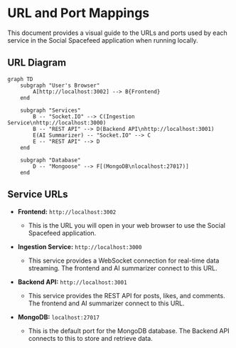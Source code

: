 # URL and Port Mappings

This document provides a visual guide to the URLs and ports used by each service in the Social Spacefeed application when running locally.

## URL Diagram

```mermaid
graph TD
    subgraph "User's Browser"
        A[http://localhost:3002] --> B{Frontend}
    end

    subgraph "Services"
        B -- "Socket.IO" --> C(Ingestion Service\nhttp://localhost:3000)
        B -- "REST API" --> D(Backend API\nhttp://localhost:3001)
        E(AI Summarizer) -- "Socket.IO" --> C
        E -- "REST API" --> D
    end

    subgraph "Database"
        D -- "Mongoose" --> F[(MongoDB\nlocalhost:27017)]
    end
```

## Service URLs

-   **Frontend:** `http://localhost:3002`
    -   This is the URL you will open in your web browser to use the Social Spacefeed application.

-   **Ingestion Service:** `http://localhost:3000`
    -   This service provides a WebSocket connection for real-time data streaming. The frontend and AI summarizer connect to this URL.

-   **Backend API:** `http://localhost:3001`
    -   This service provides the REST API for posts, likes, and comments. The frontend and AI summarizer connect to this URL.

-   **MongoDB:** `localhost:27017`
    -   This is the default port for the MongoDB database. The Backend API connects to this to store and retrieve data.